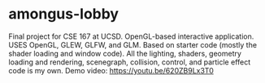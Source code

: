 # amongus-lobby
Final project for CSE 167 at UCSD.  OpenGL-based interactive application.  USES OpenGL, GLEW, GLFW, and GLM.  Based on starter code (mostly the shader loading and window code). All the lighting, shaders, geometry loading and rendering, scenegraph, collision, control, and particle effect code is my own.
Demo video: https://youtu.be/620ZB9Lx3T0

